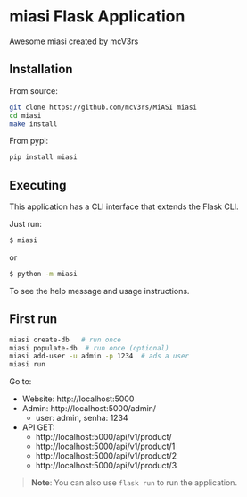 # miasi Flask Application

Awesome miasi created by mcV3rs

## Installation

From source:

```bash
git clone https://github.com/mcV3rs/MiASI miasi
cd miasi
make install
```

From pypi:

```bash
pip install miasi
```

## Executing

This application has a CLI interface that extends the Flask CLI.

Just run:

```bash
$ miasi
```

or

```bash
$ python -m miasi
```

To see the help message and usage instructions.

## First run

```bash
miasi create-db   # run once
miasi populate-db  # run once (optional)
miasi add-user -u admin -p 1234  # ads a user
miasi run
```

Go to:

- Website: http://localhost:5000
- Admin: http://localhost:5000/admin/
  - user: admin, senha: 1234
- API GET:
  - http://localhost:5000/api/v1/product/
  - http://localhost:5000/api/v1/product/1
  - http://localhost:5000/api/v1/product/2
  - http://localhost:5000/api/v1/product/3


> **Note**: You can also use `flask run` to run the application.
